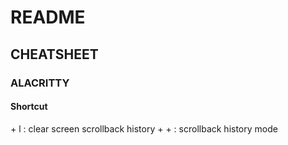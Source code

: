 # README

## CHEATSHEET
### ALACRITTY
#### Shortcut
<ctrl> + l : clear screen scrollback history
<ctrl> + <shift> + <space> : scrollback history mode
